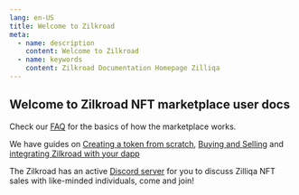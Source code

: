 ```yaml
---
lang: en-US
title: Welcome to Zilkroad
meta:
  - name: description
    content: Welcome to Zilkroad
  - name: keywords
    content: Zilkroad Documentation Homepage Zilliqa
---
```


## Welcome to Zilkroad NFT marketplace user docs

Check our [FAQ](./faq.md) for the basics of how the marketplace works.

We have guides on [Creating a token from scratch](./creator-guide/README.md), [Buying and Selling](.buyer-seller-guide/README.md) and [integrating Zilkroad with your dapp](./ecosystem-guide/README.md)

The Zilkroad has an active [Discord server](https://discord.gg/qK2CsMuAQy) for you to discuss Zilliqa NFT sales with like-minded individuals, come and join!
